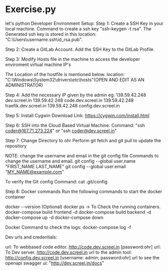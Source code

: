 # Exercise.py
let's python
Developer Environment Setup:
Step 1: Create a SSH Key in your local machine. Command to create a ssh key "ssh-keygen -t rsa". The Generated ssh key is stored in this location: "C:\Users\username.ssh\id_rsa.pub".

Step 2: Create a GitLab Account. Add the SSH Key to the GitLab Profile.

Step 3: Modify Hosts file in the machine to access the developer enviroment virtual machine IP's

The Location of the hostfile is mentioned below. location: "C:\Windows\System32\drivers\etc\hosts"(OPEN AND EDIT AS AN ADMINISTRATOR)

Step 4: Add the necessary IP given by the admin eg: 139.59.42.248 dev.screel.in 139.59.42.248 code.dev.screel.in 139.59.42.248 traefik.dev.screel.in 139.59.42.248 config.dev.screel.in

Step 5: Install Cygwin Download Link: https://cygwin.com/install.html

Step 6: SSH into the Cloud Based Virtual Machine. Command: "ssh coder@167.71.273.224" or "ssh coder@dev.screel.in"

Step 7: Change Directory to ohr Perform git fetch and git pull to update the repository

NOTE: change the username and email in the git config file Commands to change the username and email. git config --global user.name "FIRST_NAME LAST_NAME" git config --global user.email "MY_NAME@example.com"

To verify the Git config Command: cat .git/config

Step 8: Docker commands
Run the following commands to start the docker container

docker --version (Optional) docker ps -> To Check the running containers. docker-compose build frontend -d docker-compose build backend -d docker-compose up -d docker-compose down

Docker Command to check the logs: docker-compose log -f

Dev urls and credentials:

url: To webbased code editor. http://code.dev.screel.in [password:ohr] url: To Dev server. http://code.dev.screel.in url to the admin tool: http://config.dev.screel.in [username: admin; password:ohr] url to see the openapi swagger ui: "http://dev.screel.in/docs"
